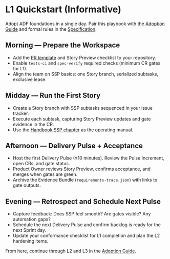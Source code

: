 # L1 Quickstart (Informative)

Adopt ADF foundations in a single day. Pair this playbook with the [Adoption Guide](adoption-guide.md) and formal rules in the [Specification](../specs/adf-spec-v0.5.0.md).

## Morning — Prepare the Workspace
- Add the [PR template](../templates/pr-template.md) and Story Preview checklist to your repository.
- Enable `tests-ci` and `spec-verify` required checks (minimum CR gates for L1).
- Align the team on SSP basics: one Story branch, serialized subtasks, exclusive lease.

## Midday — Run the First Story
- Create a Story branch with SSP subtasks sequenced in your issue tracker.
- Execute each subtask, capturing Story Preview updates and gate evidence in the CR.
- Use the [Handbook SSP chapter](../handbook/ssp.md) as the operating manual.

## Afternoon — Delivery Pulse + Acceptance
- Host the first Delivery Pulse (≤10 minutes). Review the Pulse Increment, open CRs, and gate status.
- Product Owner reviews Story Preview, confirms acceptance, and merges when gates are green.
- Archive the Evidence Bundle (`requirements-trace.json`) with links to gate outputs.

## Evening — Retrospect and Schedule Next Pulse
- Capture feedback: Does SSP feel smooth? Are gates visible? Any automation gaps?
- Schedule the next Delivery Pulse and confirm backlog is ready for the next Sprint day.
- Update your conformance checklist for L1 completion and plan the L2 hardening items.

From here, continue through L2 and L3 in the [Adoption Guide](adoption-guide.md).
